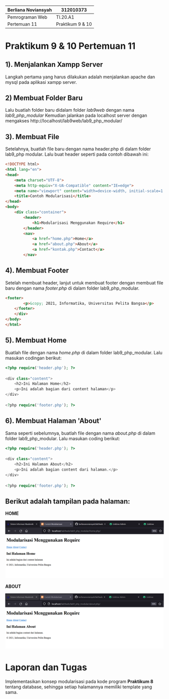 |  Berliana Noviansyah  |      312010373     |
|-----------------------|--------------------|
|    Pemrograman Web    |      TI.20.A1      |
|     Pertemuan 11      |  Praktikum 9 & 10  |

# Praktikum 9 & 10 Pertemuan 11

## 1). Menjalankan Xampp Server

Langkah pertama yang harus dilakukan adalah menjalankan apache dan mysql pada aplikasi xampp server.


## 2) Membuat Folder Baru

Lalu buatlah folder baru didalam folder *lab9web* dengan nama *lab9_php_modular*
Kemudian jalankan pada localhost server dengan mengakses http://localhost/lab9web/lab9_php_modular/


## 3). Membuat File

Setelahnya, buatlah file baru dengan nama header.php di dalam folder lab9_php modular. Lalu buat header seperti pada contoh dibawah ini:

```html
<!DOCTYPE html>
<html lang="en">
<head>
    <meta charset="UTF-8">
    <meta http-equiv="X-UA-Compatible" content="IE=edge">
    <meta name="viewport" content="width=device-width, initial-scale=1.0">
    <title>Contoh Modularisasi</title>
</head>
<body>
    <div class="container">
        <header>
            <h1>Modularisasi Menggunakan Require</h1>
        </header>
        <nav>
            <a href="home.php">Home</a>
            <a href="about.php">About</a>
            <a href="kontak.php">Contact</a>
        </nav>
```

## 4). Membuat Footer

Setelah membuat header, lanjut untuk membuat footer dengan membuat file baru dengan nama *footer.php* di dalam folder lab9_php_modular.

```html
<footer>
        <p>&copy; 2021, Informatika, Universitas Pelita Bangsa</p>
    </footer>
    </div>
</body>
</html>
```


## 5). Membuat Home

Buatlah file dengan nama *home.php* di dalam folder lab9_php_modular. Lalu masukan codingan berikut:

```php
<?php require('header.php'); ?>

<div class="content">
    <h2>Ini Halaman Home</h2>
    <p>Ini adalah bagian dari content halaman</p>
</div>

<?php require('footer.php'); ?>
```


## 6). Membuat Halaman 'About'

Sama seperti sebelumnya, buatlah file dengan nama *about.php* di dalam folder lab9_php_modular. Lalu masukan coding berikut:

```php
<?php require('header.php'); ?>

<div class="content">
    <h2>Ini Halaman About</h2>
    <p>Ini adalah bagian content dari halaman.</p>
</div>

<?php require('footer.php'); ?>
```


## Berikut adalah tampilan pada halaman:

**HOME**

![Halaman_Home](img/home.png)



**ABOUT**

![Halaman_About](img/about.png)



# Laporan dan Tugas

Implementasikan konsep modularisasi pada kode program **Praktikum 8** tentang database, sehingga setiap halamannya memiliki template yang sama.

